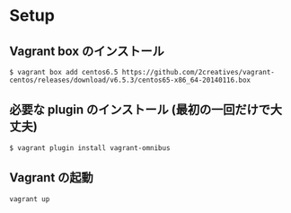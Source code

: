 # Setup 

## Vagrant box のインストール

```
$ vagrant box add centos6.5 https://github.com/2creatives/vagrant-centos/releases/download/v6.5.3/centos65-x86_64-20140116.box
```

## 必要な plugin のインストール (最初の一回だけで大丈夫)

```
$ vagrant plugin install vagrant-omnibus
```

## Vagrant の起動

```
vagrant up
```
